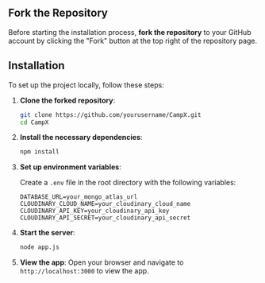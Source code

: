 ## Fork the Repository
Before starting the installation process, **fork the repository** to your GitHub account by clicking the "Fork" button at the top right of the repository page.

## Installation
To set up the project locally, follow these steps:

1. **Clone the forked repository**:
    
    ```bash
    git clone https://github.com/yourusername/CampX.git
    cd CampX
    ```


2. **Install the necessary dependencies**:

    ```bash
    npm install
    ```

3. **Set up environment variables**:

    Create a `.env` file in the root directory with the following variables:
    ```env
    DATABASE_URL=your_mongo_atlas_url
    CLOUDINARY_CLOUD_NAME=your_cloudinary_cloud_name
    CLOUDINARY_API_KEY=your_cloudinary_api_key
    CLOUDINARY_API_SECRET=your_cloudinary_api_secret
    ```

4. **Start the server**:
    ```bash
    node app.js
    ```

5. **View the app**:
   Open your browser and navigate to `http://localhost:3000` to view the app.

